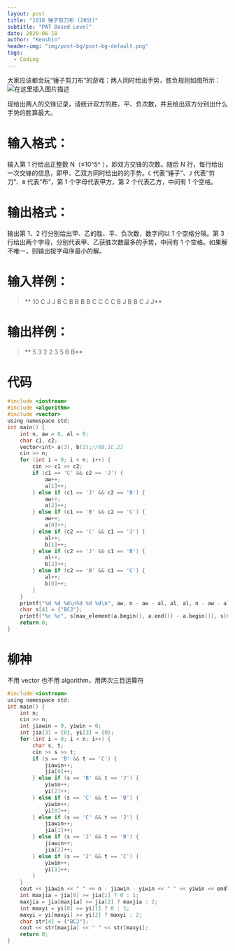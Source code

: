 ```yaml
---
layout: post
title: "1018 锤子剪刀布 (20分)"
subtitle: "PAT Based Level"
date: 2020-06-18
author: "Kenshin"
header-img: "img/post-bg/post-bg-default.png"
tags:
  - Coding
---
```


大家应该都会玩“锤子剪刀布”的游戏：两人同时给出手势，胜负规则如图所示：
![在这里插入图片描述](https://img-blog.csdnimg.cn/20200616195158160.png?x-oss-process=image/watermark,type_ZmFuZ3poZW5naGVpdGk,shadow_10,text_aHR0cHM6Ly9ibG9nLmNzZG4ubmV0L3dlaXhpbl80NDMyNDU1Mw==,size_16,color_FFFFFF,t_70)

现给出两人的交锋记录，请统计双方的胜、平、负次数，并且给出双方分别出什么手势的胜算最大。

# 输入格式：

输入第 1 行给出正整数 N（≤10^​5^​​ ），即双方交锋的次数。随后 N 行，每行给出一次交锋的信息，即甲、乙双方同时给出的的手势。`C` 代表“锤子”、`J` 代表“剪刀”、`B` 代表“布”，第 1 个字母代表甲方，第 2 个代表乙方，中间有 1 个空格。

# 输出格式：

输出第 1、2 行分别给出甲、乙的胜、平、负次数，数字间以 1 个空格分隔。第 3 行给出两个字母，分别代表甲、乙获胜次数最多的手势，中间有 1 个空格。如果解不唯一，则输出按字母序最小的解。

# 输入样例：

> **
> 10
> C J
> J B
> C B
> B B
> B C
> C C
> C B
> J B
> B C
> J J**

# 输出样例：

> **
> 5 3 2
> 2 3 5
> B B**

# 代码

```c
#include <iostream>
#include <algorithm>
#include <vector>
using namespace std;
int main() {
    int n, aw = 0, al = 0;
    char c1, c2;
    vector<int> a(3), b(3);//0B,1C,2J
    cin >> n;
    for (int i = 0; i < n; i++) {
        cin >> c1 >> c2;
        if (c1 == 'C' && c2 == 'J') {
            aw++;
            a[1]++;
        } else if (c1 == 'J' && c2 == 'B') {
            aw++;
            a[2]++;
        } else if (c1 == 'B' && c2 == 'C') {
            aw++;
            a[0]++;
        } else if (c2 == 'C' && c1 == 'J') {
            al++;
            b[1]++;
        } else if (c2 == 'J' && c1 == 'B') {
            al++;
            b[2]++;
        } else if (c2 == 'B' && c1 == 'C') {
            al++;
            b[0]++;
        }
    }
    printf("%d %d %d\n%d %d %d\n", aw, n - aw - al, al, al, n - aw - al, aw);
    char s[4] = {"BCJ"};
    printf("%c %c", s[max_element(a.begin(), a.end()) - a.begin()], s[max_element(b.begin(), b.end()) - b.begin()]);
    return 0;
}
```

# 柳神

不用 vector 也不用 algorithm，用两次三目运算符

```c
#include <iostream>
using namespace std;
int main() {
    int n;
    cin >> n;
    int jiawin = 0, yiwin = 0;
    int jia[3] = {0}, yi[3] = {0};
    for (int i = 0; i < n; i++) {
        char s, t;
        cin >> s >> t;
        if (s == 'B' && t == 'C') {
            jiawin++;
            jia[0]++;
        } else if (s == 'B' && t == 'J') {
            yiwin++;
            yi[2]++;
        } else if (s == 'C' && t == 'B') {
            yiwin++;
            yi[0]++;
        } else if (s == 'C' && t == 'J') {
            jiawin++;
            jia[1]++;
        } else if (s == 'J' && t == 'B') {
            jiawin++;
            jia[2]++;
        } else if (s == 'J' && t == 'C') {
            yiwin++;
            yi[1]++;
        }
    }
    cout << jiawin << " " << n - jiawin - yiwin << " " << yiwin << endl << yiwin << " " << n - jiawin - yiwin << " " << jiawin << endl;
    int maxjia = jia[0] >= jia[1] ? 0 : 1;
    maxjia = jia[maxjia] >= jia[2] ? maxjia : 2;
    int maxyi = yi[0] >= yi[1] ? 0 : 1;
    maxyi = yi[maxyi] >= yi[2] ? maxyi : 2;
    char str[4] = {"BCJ"};
    cout << str[maxjia] << " " << str[maxyi];
    return 0;
}
```
